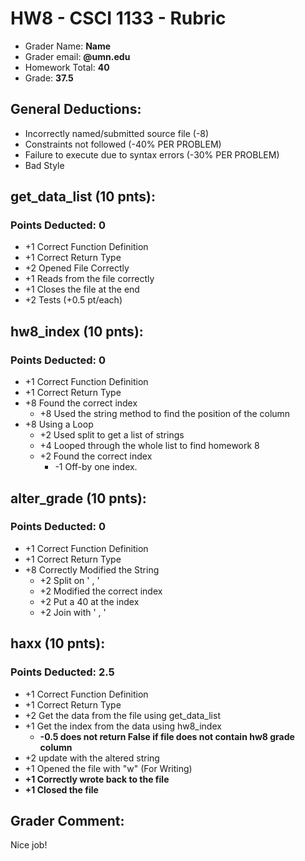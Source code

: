 ﻿# HW8 - CSCI 1133 - Rubric

 * Grader Name: **Name**
 * Grader email: **@umn.edu**
 * Homework Total: **40**
 * Grade: **37.5**

## General Deductions:

* Incorrectly named/submitted source file (-8)
* Constraints not followed (-40% PER PROBLEM)
* Failure to execute due to syntax errors (-30% PER PROBLEM)
* Bad Style

## get_data_list (10 pnts):

### Points Deducted: 0

* +1 Correct Function Definition
* +1 Correct Return Type 
* +2 Opened File Correctly
* +1 Reads from the file correctly
 * +1 Closes the file at the end
 * +2 Tests (+0.5 pt/each)

## hw8_index (10 pnts):

### Points Deducted: 0

* +1 Correct Function Definition
* +1 Correct Return Type 
* +8 Found the correct index
	* +8 Used the string method to find the position of the column
 * +8 Using a Loop
	 * +2 Used split to get a list of strings
	 * +4 Looped through the whole list to find homework 8
	 * +2 Found the correct index
	    * -1 Off-by one index.


## alter_grade (10 pnts):

### Points Deducted: 0

* +1 Correct Function Definition
* +1 Correct Return Type 
* +8 Correctly Modified the String
	* +2 Split on ' , '
	* +2 Modified the correct index
	* +2 Put a 40 at the index
	* +2 Join with ' , '

## haxx (10 pnts):

### Points Deducted: 2.5

* +1 Correct Function Definition
* +1 Correct Return Type 
* +2 Get the data from the file using get_data_list
* +1 Get the index from the data using hw8_index
  * **-0.5 does not return False if file does not contain hw8 grade column**
* +2 update with the altered string
* +1 Opened the file with "w" (For Writing)
* **+1 Correctly wrote back to the file**
* **+1 Closed the file**

## Grader Comment:

Nice job!